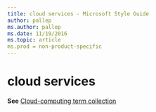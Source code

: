 ```yaml
---
title: cloud services - Microsoft Style Guide
author: pallep
ms.author: pallep
ms.date: 11/19/2016
ms.topic: article
ms.prod = non-product-specific
---
```


# cloud services

**See** [Cloud-computing term collection](/style-guide/a-z-word-list-term-collections/term-collections/cloud-computing-terms)
